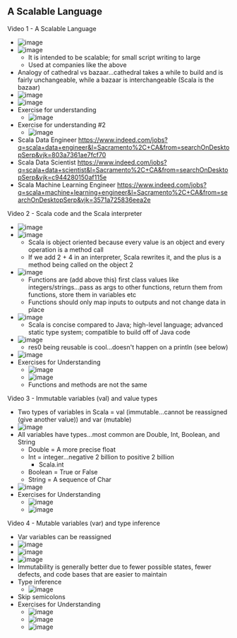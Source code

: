 ## A Scalable Language

Video 1 - A Scalable Language
- ![image](https://github.com/user-attachments/assets/24d4bc2b-84d6-4fea-9096-6e14edfe89a2)
- ![image](https://github.com/user-attachments/assets/09cd7ef0-2603-4e03-9601-f280d2f1e78e)
  - It is intended to be scalable; for small script writing to large
  - Used at companies like the above
- Analogy of cathedral vs bazaar...cathedral takes a while to build and is fairly unchangeable, while a bazaar is interchangeable (Scala is the bazaar)
- ![image](https://github.com/user-attachments/assets/c2bc49be-87d8-4bd1-82a5-fbbaa681bbbe)
- ![image](https://github.com/user-attachments/assets/b048fd71-0384-4f5d-affc-a29d0705f64f)
- Exercise for understanding
  - ![image](https://github.com/user-attachments/assets/cdcf8f9d-fb05-4f9b-afca-f0df451bc9ef)
- Exercise for understanding #2
  - ![image](https://github.com/user-attachments/assets/78390c29-6ff4-43e1-a80e-8026f3445d0d)
- Scala Data Engineer https://www.indeed.com/jobs?q=scala+data+engineer&l=Sacramento%2C+CA&from=searchOnDesktopSerp&vjk=803a7361ae7fcf70
- Scala Data Scientist https://www.indeed.com/jobs?q=scala+data+scientist&l=Sacramento%2C+CA&from=searchOnDesktopSerp&vjk=c944280150af115e
- Scala Machine Learning Engineer https://www.indeed.com/jobs?q=scala+machine+learning+engineer&l=Sacramento%2C+CA&from=searchOnDesktopSerp&vjk=3571a725836eea2e

Video 2 - Scala code and the Scala interpreter
- ![image](https://github.com/user-attachments/assets/6f5ed2d1-3824-4a13-8c7d-4e5192fd05f5)
- ![image](https://github.com/user-attachments/assets/c38fe2a4-6ab2-4f6a-ac83-742886556244)
  - Scala is object oriented because every value is an object and every operation is a method call
  - If we add 2 + 4 in an interpreter, Scala rewrites it, and the plus is a method being called on the object 2
- ![image](https://github.com/user-attachments/assets/c1bf5e6b-afc0-4d45-9aab-85b0d7e0e3d3)
  - Functions are (add above this) first class values like integers/strings...pass as args to other functions, return them from functions, store them in variables etc
  - Functions should only map inputs to outputs and not change data in place
- ![image](https://github.com/user-attachments/assets/d40ac8f7-1838-4717-84e2-5f1455101503)
  - Scala is concise compared to Java; high-level language; advanced static type system; compatible to build off of Java code
- ![image](https://github.com/user-attachments/assets/fa63ebaa-9131-47cf-ba96-37e930a55e8f)
  - res0 being reusable is cool...doesn't happen on a println (see below)
- ![image](https://github.com/user-attachments/assets/72ebf319-7320-4d1b-a60e-dd5cfa33e6ee)
- Exercises for Understanding
  - ![image](https://github.com/user-attachments/assets/c23a33c2-b089-4233-96c3-561477abc222)
  - ![image](https://github.com/user-attachments/assets/178fcd7f-46c4-40c6-94f6-2501fe27053a)
  - Functions and methods are not the same
 
Video 3 - Immutable variables (val) and value types
- Two types of variables in Scala = val (immutable...cannot be reassigned (give another value)) and var (mutable)
- ![image](https://github.com/user-attachments/assets/c602bcca-791f-47e7-a0be-c2adbcdecb92)
- All variables have types...most common are Double, Int, Boolean, and String
  - Double = A more precise float
  - Int = integer...negative 2 billion to positive 2 billion
    - Scala.int
  - Boolean = True or False
  - String = A sequence of Char
- ![image](https://github.com/user-attachments/assets/55635059-dee5-451c-bae0-8d3054d34ab5)
- Exercises for Understanding
  - ![image](https://github.com/user-attachments/assets/d0121eac-72c8-4198-9407-09ceea7e54f4)
  - ![image](https://github.com/user-attachments/assets/61ca157d-75ad-43e4-a922-7876269eff72)

Video 4 - Mutable variables (var) and type inference
- Var variables can be reassigned
- ![image](https://github.com/user-attachments/assets/ca9559bf-dae6-4016-ad84-bfc5ea115d7a)
- ![image](https://github.com/user-attachments/assets/6a3d9267-1bf6-412c-ba74-638d554e55d0)
- ![image](https://github.com/user-attachments/assets/754c301c-4141-4954-9ec1-d8d6e43d6d29)
- Immutability is generally better due to fewer possible states, fewer defects, and code bases that are easier to maintain
- Type inference
  - ![image](https://github.com/user-attachments/assets/5e66aede-6599-47f6-a157-462ec511089c)
- Skip semicolons
- Exercises for Understanding
  - ![image](https://github.com/user-attachments/assets/66ea55ac-2d24-45b5-ad3e-e6239002d3a1)
  - ![image](https://github.com/user-attachments/assets/4eafaf36-5e3d-4ea7-bf64-1ee7deb2cb71)
  - ![image](https://github.com/user-attachments/assets/da2ec28b-d9a1-43b0-9209-3154f5b092a2)













